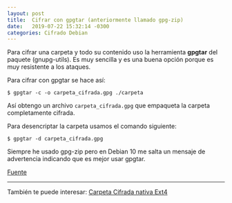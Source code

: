 ```yaml
---
layout: post
title:  Cifrar con gpgtar (anteriormente llamado gpg-zip)
date:   2019-07-22 15:32:14 -0300
categories: Cifrado Debian
---
```


Para cifrar una carpeta y todo su contenido uso la herramienta **gpgtar** del paquete (gnupg-utils). Es muy sencilla y es una buena opción porque es muy resistente a los ataques.

Para cifrar con gpgtar se hace así:

`$ gpgtar -c -o carpeta_cifrada.gpg ./carpeta`

Así obtengo un archivo `carpeta_cifrada.gpg` que empaqueta la carpeta completamente cifrada.

Para desencriptar la carpeta usamos el comando siguiente:

`$ gpgtar -d carpeta_cifrada.gpg`

Siempre he usado gpg-zip pero en Debian 10 me salta un mensaje de advertencia indicando que es mejor usar gpgtar.

[Fuente](http://www.taringa.net/posts/linux/18019134/Como-encriptar-carpetas-en-Linux-con-GPG.html)

___

También te puede interesar: [Carpeta Cifrada nativa Ext4](https://witopea.github.io/carpeta-cifrada-nativa-ext4/)